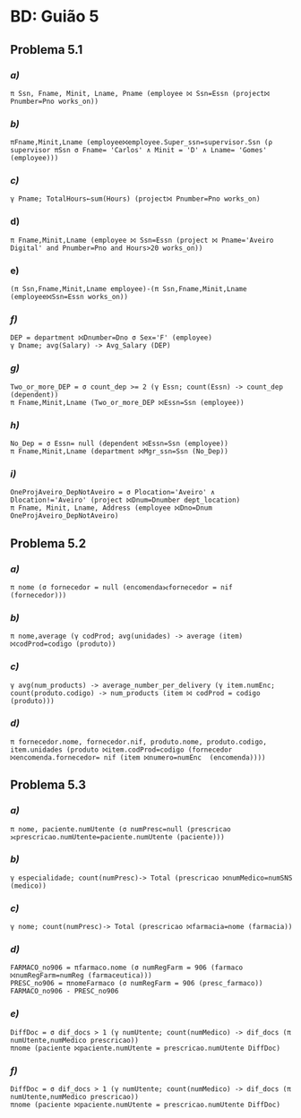 # BD: Guião 5


## ​Problema 5.1
 
### *a)*

```
π Ssn, Fname, Minit, Lname, Pname (employee ⨝ Ssn=Essn (project⨝ Pnumber=Pno works_on))
```


### *b)* 

```
πFname,Minit,Lname (employee⨝employee.Super_ssn=supervisor.Ssn (ρ supervisor πSsn σ Fname= 'Carlos' ∧ Minit = 'D' ∧ Lname= 'Gomes' (employee)))
```


### *c)* 

```
γ Pname; TotalHours←sum(Hours) (project⨝ Pnumber=Pno works_on)
```


### d) 

```
π Fname,Minit,Lname (employee ⨝ Ssn=Essn (project ⨝ Pname='Aveiro Digital' and Pnumber=Pno and Hours>20 works_on))
```


### e) 

```
(π Ssn,Fname,Minit,Lname employee)-(π Ssn,Fname,Minit,Lname (employee⨝Ssn=Essn works_on))
```

### *f)* 

```
DEP = department ⨝Dnumber=Dno σ Sex='F' (employee)
γ Dname; avg(Salary) -> Avg_Salary (DEP)
```


### *g)* 

```
Two_or_more_DEP = σ count_dep >= 2 (γ Essn; count(Essn) -> count_dep (dependent))
π Fname,Minit,Lname (Two_or_more_DEP ⨝Essn=Ssn (employee))
```


### *h)* 

```
No_Dep = σ Essn= null (dependent ⨝Essn=Ssn (employee))
π Fname,Minit,Lname (department ⨝Mgr_ssn=Ssn (No_Dep))
```


### *i)* 

```
OneProjAveiro_DepNotAveiro = σ Plocation='Aveiro' ∧ Dlocation!='Aveiro' (project ⨝Dnum=Dnumber dept_location)
π Fname, Minit, Lname, Address (employee ⨝Dno=Dnum OneProjAveiro_DepNotAveiro)
```


## ​Problema 5.2

### *a)*

```
π nome (σ fornecedor = null (encomenda⟗fornecedor = nif (fornecedor)))
```

### *b)* 

```
π nome,average (γ codProd; avg(unidades) -> average (item) ⨝codProd=codigo (produto))
```


### *c)* 

```
γ avg(num_products) -> average_number_per_delivery (γ item.numEnc; count(produto.codigo) -> num_products (item ⨝ codProd = codigo (produto)))
```


### *d)* 

```
π fornecedor.nome, fornecedor.nif, produto.nome, produto.codigo, item.unidades (produto ⨝item.codProd=codigo (fornecedor ⨝encomenda.fornecedor= nif (item ⨝numero=numEnc  (encomenda))))
```


## ​Problema 5.3

### *a)*

```
π nome, paciente.numUtente (σ numPresc=null (prescricao ⟗prescricao.numUtente=paciente.numUtente (paciente)))
```

### *b)* 

```
γ especialidade; count(numPresc)-> Total (prescricao ⨝numMedico=numSNS (medico))
```


### *c)* 

```
γ nome; count(numPresc)-> Total (prescricao ⨝farmacia=nome (farmacia))
```


### *d)* 

```
FARMACO_no906 = πfarmaco.nome (σ numRegFarm = 906 (farmaco ⨝numRegFarm=numReg (farmaceutica)))
PRESC_no906 = πnomeFarmaco (σ numRegFarm = 906 (presc_farmaco))
FARMACO_no906 - PRESC_no906
```

### *e)* 

```
DiffDoc = σ dif_docs > 1 (γ numUtente; count(numMedico) -> dif_docs (π numUtente,numMedico prescricao))
πnome (paciente ⨝paciente.numUtente = prescricao.numUtente DiffDoc)
```

### *f)* 

```
DiffDoc = σ dif_docs > 1 (γ numUtente; count(numMedico) -> dif_docs (π numUtente,numMedico prescricao))
πnome (paciente ⨝paciente.numUtente = prescricao.numUtente DiffDoc)
```
